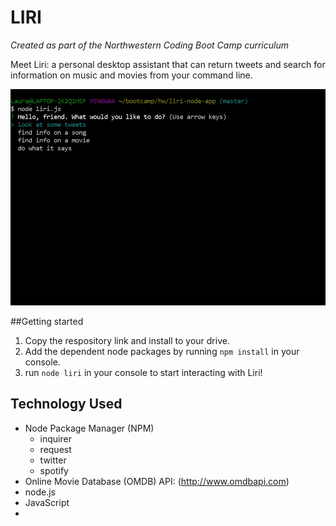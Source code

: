 # LIRI
_Created as part of the Northwestern Coding Boot Camp curriculum_

Meet Liri: a personal desktop assistant that can return tweets and search for information on music and movies from your command line.

![liri opening prompt](/images/liri1.jpg)

##Getting started
1. Copy the respository link and install to your drive.
2. Add the dependent node packages by running `npm install` in your console.
3. run `node liri` in your console to start interacting with Liri!

## Technology Used

* Node Package Manager (NPM)
  * inquirer
  * request
  * twitter
  * spotify
* Online Movie Database (OMDB) API: (http://www.omdbapi.com)
* node.js
* JavaScript
*